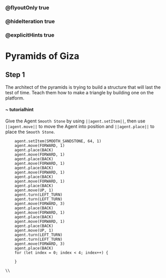 ### @flyoutOnly true
### @hideIteration true
### @explicitHints true

# Pyramids of Giza

## Step 1
The architect of the pyramids is trying to build a structure that will last the test of time. Teach them how to make a triangle by building one on the platform.


#### ~ tutorialhint 
Give the Agent `Smooth Stone` by using ``||agent.setItem||``, then use ``||agent.move||`` to move the Agent into position and ``||agent.place||`` to place the `Smooth Stone`.

```ghost
    agent.setItem(SMOOTH_SANDSTONE, 64, 1)
    agent.move(FORWARD, 1)
    agent.place(BACK)
    agent.move(FORWARD, 1)
    agent.place(BACK)
    agent.move(FORWARD, 1)
    agent.place(BACK)
    agent.move(FORWARD, 1)
    agent.place(BACK)
    agent.move(FORWARD, 1)
    agent.place(BACK)
    agent.move(UP, 1)
    agent.turn(LEFT_TURN)
    agent.turn(LEFT_TURN)
    agent.move(FORWARD, 3)
    agent.place(BACK)
    agent.move(FORWARD, 1)
    agent.place(BACK)
    agent.move(FORWARD, 1)
    agent.place(BACK)
    agent.move(UP, 1)
    agent.turn(LEFT_TURN)
    agent.turn(LEFT_TURN)
    agent.move(FORWARD, 3)
    agent.place(BACK)
    for (let index = 0; index < 4; index++) {
    	
    }
```
```template
\\
```
```package
```
